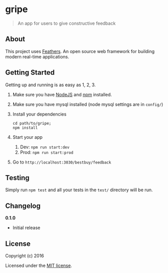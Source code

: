 # gripe

> An app for users to give constructive feedback 

## About

This project uses [Feathers](http://feathersjs.com). An open source web framework for building modern real-time applications.

## Getting Started

Getting up and running is as easy as 1, 2, 3.

1. Make sure you have [NodeJS](https://nodejs.org/) and [npm](https://www.npmjs.com/) installed.
2. Make sure you have mysql installed (node mysql settings are in `config/`)
3. Install your dependencies
    
    ```
    cd path/to/gripe; 
    npm install
    ```

4. Start your app
    1. Dev: `npm run start:dev`
    2. Prod: `npm run start:prod`

5. Go to `http://localhost:3030/bestbuy/feedback`

## Testing

Simply run `npm test` and all your tests in the `test/` directory will be run.

## Changelog

__0.1.0__

- Initial release

## License

Copyright (c) 2016

Licensed under the [MIT license](LICENSE).